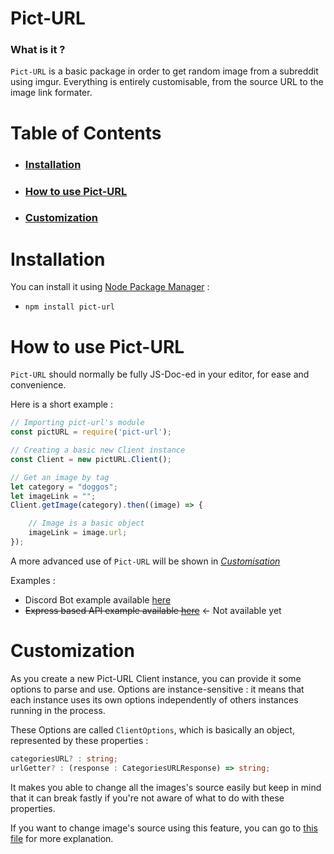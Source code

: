 # Pict-URL
### What is it ?

`Pict-URL` is a basic package in order to get random image from a subreddit using imgur. Everything is entirely customisable, from the source URL to the image link formater.

# Table of Contents
- ### [Installation](#Installation)
- ### [How to use Pict-URL](#How-to-use-Pict-URL)
- ### [Customization](#Customization)


# Installation

You can install it using [Node Package Manager](https://npmjs.org) :
- ``npm install pict-url``

# How to use Pict-URL

`Pict-URL` should normally be fully JS-Doc-ed in your editor, for ease and  convenience. 

Here is a short example :
```js
// Importing pict-url's module
const pictURL = require('pict-url');

// Creating a basic new Client instance
const Client = new pictURL.Client();

// Get an image by tag
let category = "doggos";
let imageLink = "";
Client.getImage(category).then((image) => {

    // Image is a basic object
    imageLink = image.url;
});
```

A more advanced use of `Pict-URL` will be shown in *[Customisation](#Customization)*

Examples :
 - Discord Bot example available [here](examples/discord_bot.md)
 - ~~Express based API example available [here]()~~ ← Not available yet

# Customization

As you create a new Pict-URL Client instance, you can provide it some options to parse and use. Options are instance-sensitive : it means that each instance uses its own options independently of others instances running in the process.

These Options are called `ClientOptions`, which is basically an object, represented by these properties :
```ts
categoriesURL? : string;
urlGetter? : (response : CategoriesURLResponse) => string;
```
It makes you able to change all the images's source easily but keep in mind that it can break fastly if you're not aware of what to do with these properties.

If you want to change image's source using this feature, you can go to [this file](examples/advanced_customization_explanation.md) for more explanation.
